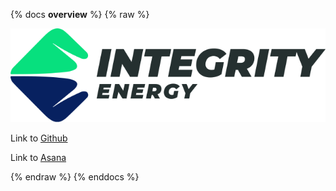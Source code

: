 {% docs __overview__ %}
{% raw %}

![image](/assets/integrity_logo_medium.png "Image" )

Link to [Github](<https://github.com/IntegrityEnergy/integrity-energy-dbt>)

Link to [Asana](<https://app.asana.com/0/1207506663238424/1207506563732115>)

{% endraw %}
{% enddocs %}